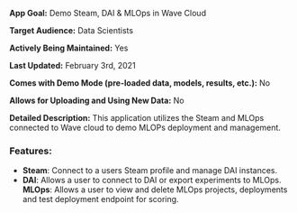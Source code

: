 **App Goal:** Demo Steam, DAI & MLOps in Wave Cloud

**Target Audience:** Data Scientists

**Actively Being Maintained:** Yes

**Last Updated:** February 3rd, 2021

**Comes with Demo Mode (pre-loaded data, models, results, etc.):** No

**Allows for Uploading and Using New Data:** No

**Detailed Description:** This application utilizes the Steam and MLOps connected to Wave cloud to demo MLOPs deployment and management.

### **Features**:
* **Steam**: Connect to a users Steam profile and manage DAI instances.
* **DAI**: Allows a user to connect to DAI or export experiments to MLOps.
 **MLOps**: Allows a user to view and delete MLOps projects, deployments and test deployment endpoint for scoring.
